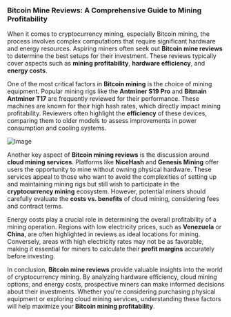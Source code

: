 ### Bitcoin Mine Reviews: A Comprehensive Guide to Mining Profitability

When it comes to cryptocurrency mining, especially Bitcoin mining, the process involves complex computations that require significant hardware and energy resources. Aspiring miners often seek out **Bitcoin mine reviews** to determine the best setups for their investment. These reviews typically cover aspects such as **mining profitability**, **hardware efficiency**, and **energy costs**.

One of the most critical factors in **Bitcoin mining** is the choice of mining equipment. Popular mining rigs like the **Antminer S19 Pro** and **Bitmain Antminer T17** are frequently reviewed for their performance. These machines are known for their high hash rates, which directly impact mining profitability. Reviewers often highlight the **efficiency** of these devices, comparing them to older models to assess improvements in power consumption and cooling systems.

![Image](https://github.com/user-attachments/assets/b8266eee-691e-4ee1-99ef-bfa10d234fd4)

Another key aspect of **Bitcoin mining reviews** is the discussion around **cloud mining services**. Platforms like **NiceHash** and **Genesis Mining** offer users the opportunity to mine without owning physical hardware. These services appeal to those who want to avoid the complexities of setting up and maintaining mining rigs but still wish to participate in the **cryptocurrency mining** ecosystem. However, potential miners should carefully evaluate the **costs vs. benefits** of cloud mining, considering fees and contract terms.

Energy costs play a crucial role in determining the overall profitability of a mining operation. Regions with low electricity prices, such as **Venezuela** or **China**, are often highlighted in reviews as ideal locations for mining. Conversely, areas with high electricity rates may not be as favorable, making it essential for miners to calculate their **profit margins** accurately before investing.

In conclusion, **Bitcoin mine reviews** provide valuable insights into the world of cryptocurrency mining. By analyzing hardware efficiency, cloud mining options, and energy costs, prospective miners can make informed decisions about their investments. Whether you're considering purchasing physical equipment or exploring cloud mining services, understanding these factors will help maximize your **Bitcoin mining profitability**.